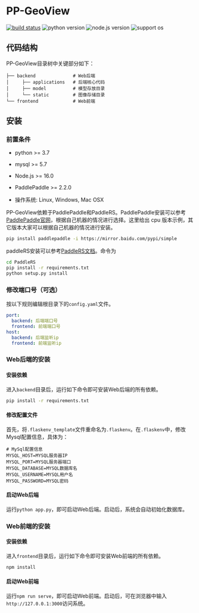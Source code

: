# PP-GeoView

[![build status](https://github.com/PaddleCV-SIG/PP-GeoView/actions/workflows/build.yml/badge.svg?branch=develop)](https://github.com/PaddleCV-SIG/PP-GeoView/actions)
![python version](https://img.shields.io/badge/python-3.7+-orange.svg)
![node.js version](https://img.shields.io/badge/nodejs-16+-orange.svg)
![support os](https://img.shields.io/badge/os-linux%2C%20win%2C%20mac-yellow.svg)

## 代码结构

PP-GeoView目录树中关键部分如下：

``` plain
├── backend              # Web后端
│     ├── applications   # 后端核心代码
│     ├── model          # 模型存放目录
│     └── static         # 图像存储目录
└── frontend             # Web前端
```

## 安装

### 前置条件

- python >= 3.7

- mysql >= 5.7

- Node.js >= 16.0

- PaddlePaddle >= 2.2.0

- 操作系统: Linux, Windows, Mac OSX

PP-GeoView依赖于PaddlePaddle和PaddleRS。PaddlePaddle安装可以参考[PaddlePaddle官网](https://www.paddlepaddle.org.cn/)，根据自己机器的情况进行选择。这里给出 cpu 版本示例，其它版本大家可以根据自己机器的情况进行安装。

```bash
pip install paddlepaddle -i https://mirror.baidu.com/pypi/simple
```

paddleRS安装可以参考[PaddleRS文档](https://github.com/PaddlePaddle/PaddleRS/blob/develop/tutorials/train/README.md)。命令为

``` bash
cd PaddleRS
pip install -r requirements.txt
python setup.py install
```

### 修改端口号（可选）

按以下规则编辑根目录下的`config.yaml`文件。
``` yaml
port:
  backend: 后端端口号
  frontend: 前端端口号
host:
  backend: 后端监听ip
  frontend: 前端监听ip
```

### Web后端的安装

#### 安装依赖

进入`backend`目录后，运行如下命令即可安装Web后端的所有依赖。

```bash
pip install -r requirements.txt
```

#### 修改配置文件

首先，将`.flaskenv_template`文件重命名为`.flaskenv`。在`.flaskenv`中，修改Mysql配置信息，具体为：

```plain
# MySql配置信息
MYSQL_HOST=MYSQL服务器IP
MYSQL_PORT=MYSQL服务器端口
MYSQL_DATABASE=MYSQL数据库名
MYSQL_USERNAME=MYSQL用户名
MYSQL_PASSWORD=MYSQL密码
```

#### 启动Web后端

运行`python app.py`，即可启动Web后端。启动后，系统会自动初始化数据库。

### Web前端的安装

#### 安装依赖

进入`frontend`目录后，运行如下命令即可安装Web前端的所有依赖。

```bash
npm install
```

#### 启动Web前端

运行`npm run serve`，即可启动Web前端。启动后，可在浏览器中输入`http://127.0.0.1:3000`访问系统。
